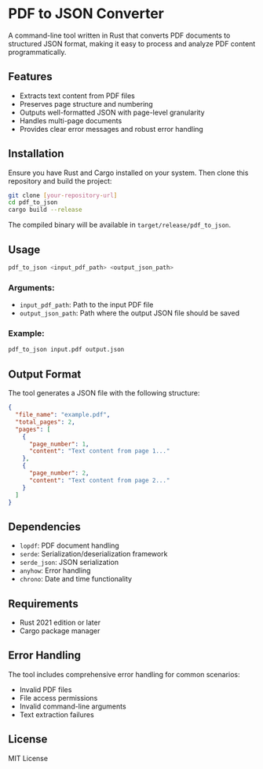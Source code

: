 # PDF to JSON Converter

A command-line tool written in Rust that converts PDF documents to structured JSON format, making it easy to process and analyze PDF content programmatically.

## Features

- Extracts text content from PDF files
- Preserves page structure and numbering
- Outputs well-formatted JSON with page-level granularity
- Handles multi-page documents
- Provides clear error messages and robust error handling

## Installation

Ensure you have Rust and Cargo installed on your system. Then clone this repository and build the project:

```bash
git clone [your-repository-url]
cd pdf_to_json
cargo build --release
```

The compiled binary will be available in `target/release/pdf_to_json`.

## Usage

```bash
pdf_to_json <input_pdf_path> <output_json_path>
```

### Arguments:
- `input_pdf_path`: Path to the input PDF file
- `output_json_path`: Path where the output JSON file should be saved

### Example:
```bash
pdf_to_json input.pdf output.json
```

## Output Format

The tool generates a JSON file with the following structure:

```json
{
  "file_name": "example.pdf",
  "total_pages": 2,
  "pages": [
    {
      "page_number": 1,
      "content": "Text content from page 1..."
    },
    {
      "page_number": 2,
      "content": "Text content from page 2..."
    }
  ]
}
```

## Dependencies

- `lopdf`: PDF document handling
- `serde`: Serialization/deserialization framework
- `serde_json`: JSON serialization
- `anyhow`: Error handling
- `chrono`: Date and time functionality

## Requirements

- Rust 2021 edition or later
- Cargo package manager

## Error Handling

The tool includes comprehensive error handling for common scenarios:
- Invalid PDF files
- File access permissions
- Invalid command-line arguments
- Text extraction failures

## License

MIT License
